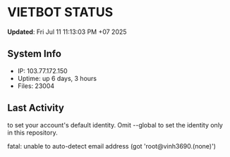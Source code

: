 # VIETBOT STATUS
**Updated**: Fri Jul 11 11:13:03 PM +07 2025

## System Info
- IP: 103.77.172.150
- Uptime: up 6 days, 3 hours
- Files: 23004

## Last Activity

to set your account's default identity.
Omit --global to set the identity only in this repository.

fatal: unable to auto-detect email address (got 'root@vinh3690.(none)')
